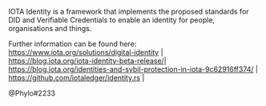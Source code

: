 IOTA Identity is a framework that implements the proposed standards for DID and Verifiable Credentials to enable an identity for people, organisations and things.  

Further information can be found here:  
https://www.iota.org/solutions/digital-identity |  
https://blog.iota.org/iota-identity-beta-release/|  
https://blog.iota.org/identities-and-sybil-protection-in-iota-9c62916ff374/ |  
https://github.com/iotaledger/identity.rs |  

@Phylo#2233

